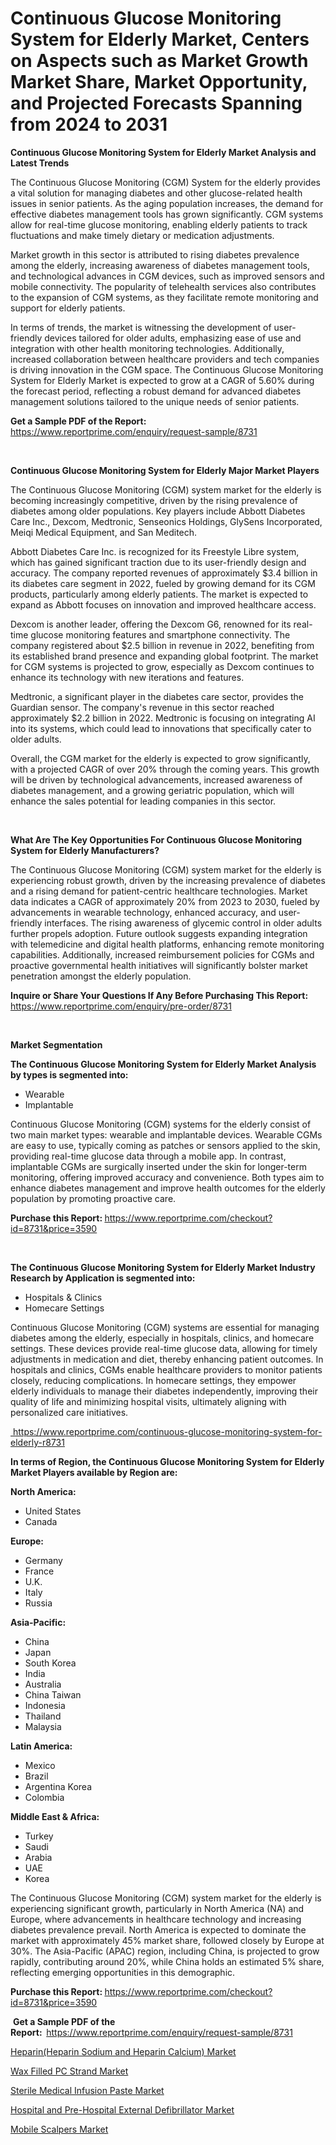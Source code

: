 <p><h1>Continuous Glucose Monitoring System for Elderly Market, Centers on Aspects such as Market Growth Market Share, Market Opportunity, and Projected Forecasts Spanning from 2024 to 2031</h1></p><p><strong>Continuous Glucose Monitoring System for Elderly Market Analysis and Latest Trends</strong></p>
<p><p>The Continuous Glucose Monitoring (CGM) System for the elderly provides a vital solution for managing diabetes and other glucose-related health issues in senior patients. As the aging population increases, the demand for effective diabetes management tools has grown significantly. CGM systems allow for real-time glucose monitoring, enabling elderly patients to track fluctuations and make timely dietary or medication adjustments.</p><p>Market growth in this sector is attributed to rising diabetes prevalence among the elderly, increasing awareness of diabetes management tools, and technological advances in CGM devices, such as improved sensors and mobile connectivity. The popularity of telehealth services also contributes to the expansion of CGM systems, as they facilitate remote monitoring and support for elderly patients.</p><p>In terms of trends, the market is witnessing the development of user-friendly devices tailored for older adults, emphasizing ease of use and integration with other health monitoring technologies. Additionally, increased collaboration between healthcare providers and tech companies is driving innovation in the CGM space. The Continuous Glucose Monitoring System for Elderly Market is expected to grow at a CAGR of 5.60% during the forecast period, reflecting a robust demand for advanced diabetes management solutions tailored to the unique needs of senior patients.</p></p>
<p><strong>Get a Sample PDF of the Report:&nbsp;</strong> <a href="https://www.reportprime.com/enquiry/request-sample/8731">https://www.reportprime.com/enquiry/request-sample/8731</a></p>
<p>&nbsp;</p>
<p><strong>Continuous Glucose Monitoring System for Elderly Major Market Players</strong></p>
<p><p>The Continuous Glucose Monitoring (CGM) system market for the elderly is becoming increasingly competitive, driven by the rising prevalence of diabetes among older populations. Key players include Abbott Diabetes Care Inc., Dexcom, Medtronic, Senseonics Holdings, GlySens Incorporated, Meiqi Medical Equipment, and San Meditech.</p><p>Abbott Diabetes Care Inc. is recognized for its Freestyle Libre system, which has gained significant traction due to its user-friendly design and accuracy. The company reported revenues of approximately $3.4 billion in its diabetes care segment in 2022, fueled by growing demand for its CGM products, particularly among elderly patients. The market is expected to expand as Abbott focuses on innovation and improved healthcare access.</p><p>Dexcom is another leader, offering the Dexcom G6, renowned for its real-time glucose monitoring features and smartphone connectivity. The company registered about $2.5 billion in revenue in 2022, benefiting from its established brand presence and expanding global footprint. The market for CGM systems is projected to grow, especially as Dexcom continues to enhance its technology with new iterations and features.</p><p>Medtronic, a significant player in the diabetes care sector, provides the Guardian sensor. The company's revenue in this sector reached approximately $2.2 billion in 2022. Medtronic is focusing on integrating AI into its systems, which could lead to innovations that specifically cater to older adults.</p><p>Overall, the CGM market for the elderly is expected to grow significantly, with a projected CAGR of over 20% through the coming years. This growth will be driven by technological advancements, increased awareness of diabetes management, and a growing geriatric population, which will enhance the sales potential for leading companies in this sector.</p></p>
<p>&nbsp;</p>
<p><strong>What Are The Key Opportunities For Continuous Glucose Monitoring System for Elderly Manufacturers?</strong></p>
<p><p>The Continuous Glucose Monitoring (CGM) system market for the elderly is experiencing robust growth, driven by the increasing prevalence of diabetes and a rising demand for patient-centric healthcare technologies. Market data indicates a CAGR of approximately 20% from 2023 to 2030, fueled by advancements in wearable technology, enhanced accuracy, and user-friendly interfaces. The rising awareness of glycemic control in older adults further propels adoption. Future outlook suggests expanding integration with telemedicine and digital health platforms, enhancing remote monitoring capabilities. Additionally, increased reimbursement policies for CGMs and proactive governmental health initiatives will significantly bolster market penetration amongst the elderly population.</p></p>
<p><strong>Inquire or Share Your Questions If Any Before Purchasing This Report:</strong> <a href="https://www.reportprime.com/enquiry/pre-order/8731">https://www.reportprime.com/enquiry/pre-order/8731</a></p>
<p>&nbsp;</p>
<p><strong>Market Segmentation</strong></p>
<p><strong>The Continuous Glucose Monitoring System for Elderly Market Analysis by types is segmented into:</strong></p>
<p><ul><li>Wearable</li><li>Implantable</li></ul></p>
<p><p>Continuous Glucose Monitoring (CGM) systems for the elderly consist of two main market types: wearable and implantable devices. Wearable CGMs are easy to use, typically coming as patches or sensors applied to the skin, providing real-time glucose data through a mobile app. In contrast, implantable CGMs are surgically inserted under the skin for longer-term monitoring, offering improved accuracy and convenience. Both types aim to enhance diabetes management and improve health outcomes for the elderly population by promoting proactive care.</p></p>
<p><strong>Purchase this Report:&nbsp;</strong><a href="https://www.reportprime.com/checkout?id=8731&price=3590">https://www.reportprime.com/checkout?id=8731&price=3590</a></p>
<p>&nbsp;</p>
<p><strong>The Continuous Glucose Monitoring System for Elderly Market Industry Research by Application is segmented into:</strong></p>
<p><ul><li>Hospitals & Clinics</li><li>Homecare Settings</li></ul></p>
<p><p>Continuous Glucose Monitoring (CGM) systems are essential for managing diabetes among the elderly, especially in hospitals, clinics, and homecare settings. These devices provide real-time glucose data, allowing for timely adjustments in medication and diet, thereby enhancing patient outcomes. In hospitals and clinics, CGMs enable healthcare providers to monitor patients closely, reducing complications. In homecare settings, they empower elderly individuals to manage their diabetes independently, improving their quality of life and minimizing hospital visits, ultimately aligning with personalized care initiatives.</p></p>
<p><a href="https://www.reportprime.com/continuous-glucose-monitoring-system-for-elderly-r8731">&nbsp;https://www.reportprime.com/continuous-glucose-monitoring-system-for-elderly-r8731</a></p>
<p><strong>In terms of Region, the Continuous Glucose Monitoring System for Elderly Market Players available by Region are:</strong></p>
<p>
    <p> <strong> North America: </strong>
        <ul>
            <li>United States</li>
            <li>Canada</li>
        </ul>
        </p> 
    <p> <strong> Europe: </strong>
        <ul>
            <li>Germany</li>
            <li>France</li>
            <li>U.K.</li>
            <li>Italy</li>
            <li>Russia</li>
        </ul>
        </p> 
    <p> <strong> Asia-Pacific: </strong>
        <ul>
            <li>China</li>
            <li>Japan</li>
            <li>South Korea</li>
            <li>India</li>
            <li>Australia</li>
            <li>China Taiwan</li>
            <li>Indonesia</li>
            <li>Thailand</li>
            <li>Malaysia</li>
        </ul>
        </p> 
    <p> <strong> Latin America: </strong>
        <ul>
            <li>Mexico</li>
            <li>Brazil</li>
            <li>Argentina Korea</li>
            <li>Colombia</li>
        </ul>
        </p> 
    <p> <strong> Middle East & Africa: </strong>
        <ul>
            <li>Turkey</li>
            <li>Saudi</li>
            <li>Arabia</li>
            <li>UAE</li>
            <li>Korea</li>
        </ul>
    </p>
    </p>
<p><p>The Continuous Glucose Monitoring (CGM) system market for the elderly is experiencing significant growth, particularly in North America (NA) and Europe, where advancements in healthcare technology and increasing diabetes prevalence prevail. North America is expected to dominate the market with approximately 45% market share, followed closely by Europe at 30%. The Asia-Pacific (APAC) region, including China, is projected to grow rapidly, contributing around 20%, while China holds an estimated 5% share, reflecting emerging opportunities in this demographic.</p></p>
<p><strong>Purchase this Report: </strong><a href="https://www.reportprime.com/checkout?id=8731&price=3590">https://www.reportprime.com/checkout?id=8731&price=3590</a></p>
<p>&nbsp;<strong>Get a Sample PDF of the Report:&nbsp;&nbsp;</strong><a href="https://www.reportprime.com/enquiry/request-sample/8731">https://www.reportprime.com/enquiry/request-sample/8731</a></p>
<p><strong></strong></p>
<p><p><a href="https://issuu.com/reportprime-2/docs/heparinheparin-sodium-and-heparin-c_e44b67e99efbdc">Heparin(Heparin Sodium and Heparin Calcium) Market</a></p><p><a href="https://medium.com/@adam.churchill89678/the-global-wax-filled-pc-strand-market-is-projected-to-experience-an-annual-growth-rate-of-7-4-ee815935ae12">Wax Filled PC Strand Market</a></p><p><a href="https://github.com/RoccoManning/Market-Research-Report-List-6/blob/main/sterile-medical-infusion-paste-market.md">Sterile Medical Infusion Paste Market</a></p><p><a href="https://medium.com/@adam.churchill89678/what-is-hospital-and-pre-hospital-external-defibrillator-market-c4af4f100873">Hospital and Pre-Hospital External Defibrillator Market</a></p><p><a href="https://www.linkedin.com/pulse/mobile-scalpers-market-industry-landscape-growth-trajectories-bxqyf?trackingId=qVppoTYrRLu55z742Hi7mw%3D%3D">Mobile Scalpers Market</a></p></p>